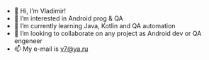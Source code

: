 - 👋 Hi, I’m Vladimir!
- 👀 I’m interested in Android prog & QA
- 🌱 I’m currently learning Java, Kotlin and QA automation
- 💞️ I’m looking to collaborate on any project as Android dev or QA engeneer
- 📫 My e-mail is v7@ya.ru

